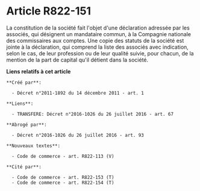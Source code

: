 # Article R822-151

La constitution de la société fait l'objet d'une déclaration adressée par les associés, qui désignent un mandataire commun, à
la Compagnie nationale des commissaires aux comptes. Une copie des statuts de la société est jointe à la déclaration, qui
comprend la liste des associés avec indication, selon le cas, de leur profession ou de leur qualité suivie, pour chacun, de
la mention de la part de capital qu'il détient dans la société.

**Liens relatifs à cet article**

	**Créé par**:

	  - Décret n°2011-1892 du 14 décembre 2011 - art. 1

	**Liens**:

	  - TRANSFERE: Décret n°2016-1026 du 26 juillet 2016 - art. 67

	**Abrogé par**:

	  - Décret n°2016-1026 du 26 juillet 2016 - art. 93

	**Nouveaux textes**:

	  - Code de commerce - art. R822-113 (V)

	**Cité par**:

	  - Code de commerce - art. R822-153 (T)
	  - Code de commerce - art. R822-154 (T)
